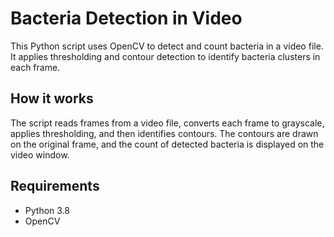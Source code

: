 # Bacteria Detection in Video

This Python script uses OpenCV to detect and count bacteria in a video file. It applies thresholding and contour detection to identify bacteria clusters in each frame.

## How it works

The script reads frames from a video file, converts each frame to grayscale, applies thresholding, and then identifies contours. The contours are drawn on the original frame, and the count of detected bacteria is displayed on the video window.


## Requirements

- Python 3.8
- OpenCV


